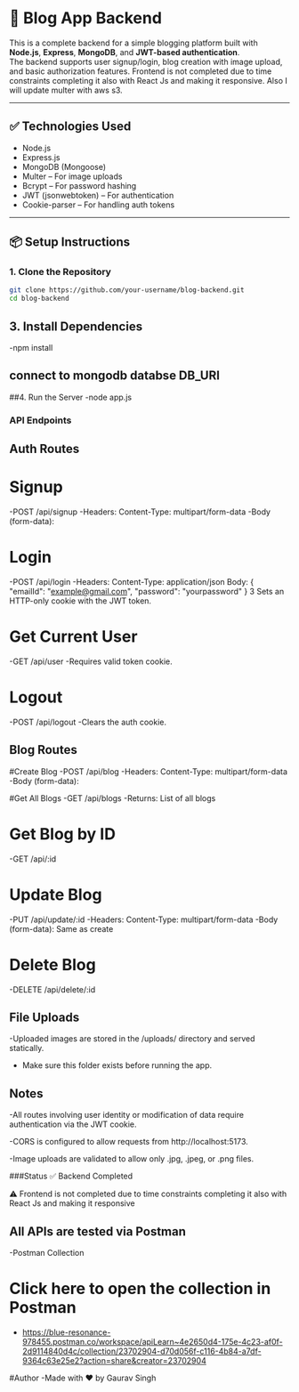 # 📝 Blog App Backend

This is a complete backend for a simple blogging platform built with **Node.js**, **Express**, **MongoDB**, and **JWT-based authentication**.  
The backend supports user signup/login, blog creation with image upload, and basic authorization features. Frontend is not completed due to time constraints completing it also with React Js 
and making it responsive. Also I will update multer with aws s3.

---

## ✅ Technologies Used

- Node.js  
- Express.js  
- MongoDB (Mongoose)  
- Multer – For image uploads  
- Bcrypt – For password hashing  
- JWT (jsonwebtoken) – For authentication  
- Cookie-parser – For handling auth tokens  

---

## 📦 Setup Instructions

### 1. Clone the Repository
```bash
git clone https://github.com/your-username/blog-backend.git
cd blog-backend
```
## 3.  Install Dependencies
-npm install
## connect to mongodb databse DB_URI
##4. Run the Server
 -node app.js
### API Endpoints
## Auth Routes
# Signup
-POST /api/signup
-Headers: Content-Type: multipart/form-data
-Body (form-data):



# Login
-POST /api/login
-Headers: Content-Type: application/json
Body:
{
  "emailId": "example@gmail.com",
  "password": "yourpassword"
}
3 Sets an HTTP-only cookie with the JWT token.

# Get Current User
-GET /api/user
-Requires valid token cookie.
# Logout
-POST /api/logout
-Clears the auth cookie.

## Blog Routes
#Create Blog
-POST /api/blog
-Headers: Content-Type: multipart/form-data
-Body (form-data):

#Get All Blogs
-GET /api/blogs
-Returns: List of all blogs

# Get Blog by ID
-GET /api/:id

# Update Blog
-PUT /api/update/:id
-Headers: Content-Type: multipart/form-data
-Body (form-data): Same as create

# Delete Blog
-DELETE /api/delete/:id

## File Uploads
-Uploaded images are stored in the /uploads/ directory and served statically.
- Make sure this folder exists before running the app.

## Notes
-All routes involving user identity or modification of data require authentication via the JWT cookie.

-CORS is configured to allow requests from http://localhost:5173.

-Image uploads are validated to allow only .jpg, .jpeg, or .png files.

###Status
✅ Backend Completed

⚠️ Frontend is not completed due to time constraints completing it also with React Js and making it responsive
## All APIs are tested via Postman

-Postman Collection
 # Click here to open the collection in Postman
 - https://blue-resonance-978455.postman.co/workspace/apiLearn~4e2650d4-175e-4c23-af0f-2d9114840d4c/collection/23702904-d70d056f-c116-4b84-a7df-9364c63e25e2?action=share&creator=23702904

#Author
-Made with ❤️ by Gaurav Singh
